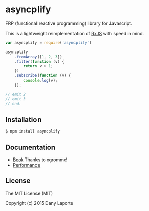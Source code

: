 # asyncplify
FRP (functional reactive programming) library for Javascript.

This is a lightweight reimplementation of [RxJS](https://github.com/Reactive-Extensions/RxJS) with speed in mind.

```js
var asyncplify = require('asyncplify')

asyncplify
    .fromArray([1, 2, 3])
    .filter(function (v) {
        return v > 1;
    })
    .subscribe(function (v) {
        console.log(v);
    });

// emit 2
// emit 3
// end.
```

## Installation

```bash
$ npm install asyncplify
```

## Documentation
- [Book](http://xgrommx.github.io/asyncplify-book/) Thanks to xgrommx!
- [Performance](https://github.com/danylaporte/asyncplify/tree/master/perf)


## License ##
The MIT License (MIT)

Copyright (c) 2015 Dany Laporte